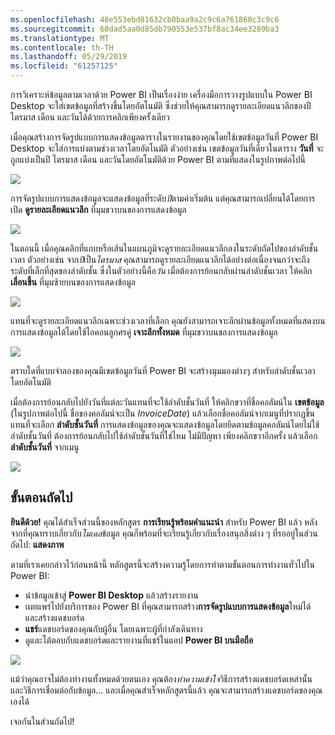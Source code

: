 ```yaml
---
ms.openlocfilehash: 48e553ebd81632cb0baa9a2c9c6a761860c3c9c6
ms.sourcegitcommit: 60dad5aa0d85db790553e537bf8ac34ee3289ba3
ms.translationtype: MT
ms.contentlocale: th-TH
ms.lasthandoff: 05/29/2019
ms.locfileid: "61257125"
---
```

การวิเคราะห์ข้อมูลตามเวลาด้วย Power BI เป็นเรื่องง่าย เครื่องมือการวางรูปแบบใน Power BI Desktop จะใส่เขตข้อมูลที่สร้างขึ้นโดยอัตโนมัติ ซึ่งช่วยให้คุณสามารถดูรายละเอียดแนวลึกของปี ไตรมาส เดือน และวันได้ด้วยการคลิกเพียงครั้งเดียว  

เมื่อคุณสร้างการจัดรูปแบบการแสดงข้อมูลตารางในรายงานของคุณโดยใช้เขตข้อมูลวันที่ Power BI Desktop จะใส่การแบ่งตามช่วงเวลาโดยอัตโนมัติ ตัวอย่างเช่น เขตข้อมูลวันที่เดียวในตาราง **วันที่** จะถูกแบ่งเป็นปี ไตรมาส เดือน และวันโดยอัตโนมัติด้วย Power BI ตามที่แสดงในรูปภาพต่อไปนี้

![](media/2-6a-explore-time-based-data/2-6a_1.png)

การจัดรูปแบบการแสดงข้อมูลจะแสดงข้อมูลที่ระดับ*ปี*ตามค่าเริ่มต้น แต่คุณสามารถเปลี่ยนได้โดยการเปิด **ดูรายละเอียดแนวลึก** ที่มุมขวาบนของการแสดงข้อมูล

![](media/2-6a-explore-time-based-data/2-6a_2.png)

ในตอนนี้ เมื่อคุณคลิกที่แถบหรือเส้นในแผนภูมิจะดูรายละเอียดแนวลึกลงในระดับถัดไปของลำดับชั้นเวลา ตัวอย่างเช่น จาก*ปี*เป็น*ไตรมาส* คุณสามารถดูรายละเอียดแนวลึกได้อย่างต่อเนื่องจนกว่าจะถึงระดับที่เล็กที่สุดของลำดับชั้น ซึ่งในตัวอย่างนี้คือ*วัน* เมื่อต้องการย้อนกลับผ่านลำดับชั้นเวลา ให้คลิก **เลื่อนขึ้น** ที่มุมซ้ายบนของการแสดงข้อมูล

![](media/2-6a-explore-time-based-data/2-6a_3.png)

แทนที่จะดูรายละเอียดแนวลึกเฉพาะช่วงเวลาที่เลือก คุณยังสามารถเจาะลึกผ่านข้อมูลทั้งหมดที่แสดงบนการแสดงข้อมูลได้โดยใช้ไอคอนลูกศรคู่ **เจาะลึกทั้งหมด** ที่มุมขวาบนของการแสดงข้อมูล

![](media/2-6a-explore-time-based-data/2-6a_4.png)

ตราบใดที่แบบจำลองของคุณมีเขตข้อมูลวันที่ Power BI จะสร้างมุมมองต่างๆ สำหรับลำดับชั้นเวลาโดยอัตโนมัติ

เมื่อต้องการย้อนกลับไปยังวันที่แต่ละวันแทนที่จะใช้ลำดับชั้นวันที่ ให้คลิกขวาที่ชื่อคอลัมน์ใน **เขตข้อมูล** (ในรูปภาพต่อไปนี้ ชื่อของคอลัมน์จะเป็น *InvoiceDate*) แล้วเลือกชื่อคอลัมน์จากเมนูที่ปรากฏขึ้น แทนที่จะเลือก **ลำดับชั้นวันที่** การแสดงข้อมูลของคุณจะแสดงข้อมูลโดยยึดตามข้อมูลคอลัมน์โดยไม่ใช้ลำดับชั้นวันที่ ต้องการย้อนกลับไปใช้ลำดับชั้นวันที่ใช่ไหม ไม่มีปัญหา เพียงคลิกขวาอีกครั้ง แล้วเลือก **ลำดับชั้นวันที่** จากเมนู

![](media/2-6a-explore-time-based-data/2-6a_5.png)

## <a name="next-steps"></a>ขั้นตอนถัดไป
**ยินดีด้วย!** คุณได้สำเร็จส่วนนี้ของหลักสูตร **การเรียนรู้พร้อมคำแนะนำ** สำหรับ Power BI แล้ว หลังจากที่คุณทราบเกี่ยวกับ*โมเดล*ข้อมูล คุณก็พร้อมที่จะเรียนรู้เกี่ยวกับเรื่องสนุกสิ่งต่าง ๆ ที่รออยู่ในส่วนถัดไป: **แสดงภาพ**

ตามที่เราเคยกล่าวไว้ก่อนหน้านี้ หลักสูตรนี้จะสร้างความรู้โดยการทำตามขั้นตอนการทำงานทั่วไปใน Power BI:

* นำข้อมูลเข้าสู่ **Power BI Desktop** แล้วสร้างรายงาน
* เผยแพร่ไปยังบริการของ Power BI ที่คุณสามารถสร้าง**การจัดรูปแบบการแสดงข้อมูล**ใหม่ได้ และสร้างแดชบอร์ด
* **แชร์**แดชบอร์ดของคุณกับผู้อื่น โดยเฉพาะผู้ที่กำลังเดินทาง
* ดูและโต้ตอบกับแดชบอร์ดและรายงานที่แชร์ในแอป **Power BI บนมือถือ**

![](media/2-6a-explore-time-based-data/c0a1_1.png)

แม้ว่าคุณอาจไม่ต้องทำงานทั้งหมดด้วยตนเอง คุณต้อง*ทำความเข้าใจ*วิธีการสร้างแดชบอร์ดเหล่านั้น และวิธีการเชื่อมต่อกับข้อมูล... และเมื่อคุณสำเร็จหลักสูตรนี้แล้ว คุณจะสามารถสร้างแดชบอร์ดของคุณเองได้

เจอกันในส่วนถัดไป!

